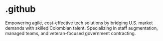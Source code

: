 # .github
Empowering agile, cost-effective tech solutions by bridging U.S. market demands with skilled Colombian talent. Specializing in staff augmentation, managed teams, and veteran-focused government contracting.
